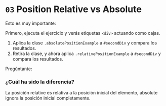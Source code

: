 # `03` Position Relative vs Absolute

Esto es muy importante:

Primero, ejecuta el ejercicio y verás etiquetas `<div>` actuando como cajas.

1. Aplica la clase `.absolutePositionExample` a `#secondDiv` y compara los resultados.
2. Retira la clase, y ahora aplica `.relativePositionExample` a `#secondDiv` y compara los resultados.

Pregúntante:

### ¿Cuál ha sido la diferencia? 

La posición relative es relativa a la posición inicial del elemento, absolute ignora la posición inicial completamente.